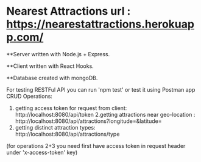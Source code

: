# Nearest Attractions url : https://nearestattractions.herokuapp.com/

**Server written with Node.js + Express.

**Client written with React Hooks.

**Database created with mongoDB.

For testing RESTFul API you can run 'npm test' or test it using Postman app
CRUD Operations:
1. getting access token for request from client:
http://localhost:8080/api/token
2.getting attractions near geo-location <latitude> <longitude>:
http://localhost:8080/api/attractions?longitude=<longitude>&latitude=<latitude>
3. getting distinct attraction types:
http://localhost:8080/api/attractions/type
  
(for operations 2+3 you need first have access token in request header under 'x-access-token' key)
